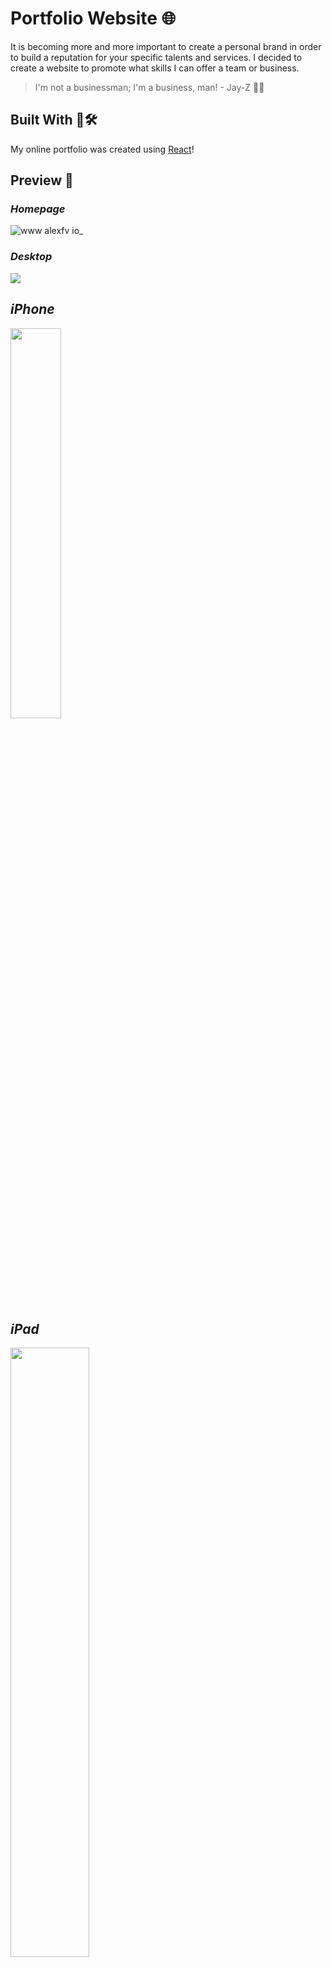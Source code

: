 # Portfolio Website :globe_with_meridians:

It is becoming more and more important to create a personal brand in order to build a reputation for your specific talents and services. I decided to create a website to promote what skills I can offer a team or business.

> I'm not a businessman; I'm a business, man! - Jay-Z 🧐👔

## Built With 🎨🛠️

My online portfolio was created using [React](https://reactjs.org/)!

## Preview 👀

### *Homepage*
![www alexfv io_](https://user-images.githubusercontent.com/23161228/38596241-617ec15a-3d1e-11e8-84ec-fae5a6f77bf7.png)

### *Desktop*
<img src="https://user-images.githubusercontent.com/23161228/38764045-cbde6614-3f75-11e8-8147-9bc4cf065cc4.png">

## *iPhone*
<img src="https://user-images.githubusercontent.com/23161228/38764091-707da9aa-3f76-11e8-99d9-3227f80dfd03.png" width="40%" height="40%">

## *iPad*
<img src="https://user-images.githubusercontent.com/23161228/38764072-1d48b018-3f76-11e8-9276-c0c58180e654.png" width="50%" height="50%">
